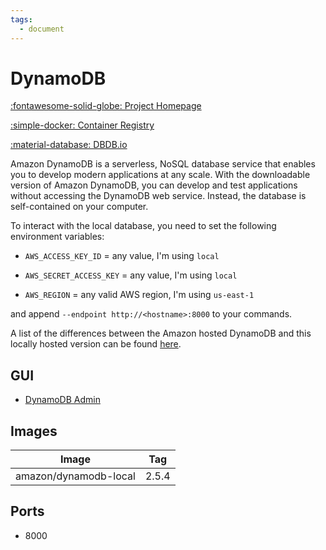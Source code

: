 ```yaml
---
tags:
  - document
---
```

# DynamoDB

[:fontawesome-solid-globe: Project Homepage](https://aws.amazon.com/dynamodb/)

[:simple-docker: Container Registry](https://hub.docker.com/r/amazon/dynamodb-local)

[:material-database: DBDB.io](https://dbdb.io/db/dynamodb)

Amazon DynamoDB is a serverless, NoSQL database service that enables you to develop modern applications at any scale. With the downloadable version of Amazon DynamoDB, you can develop and test applications without accessing the DynamoDB web service. Instead, the database is self-contained on your computer.

To interact with the local database, you need to set the following environment variables:

- `AWS_ACCESS_KEY_ID` = any value, I'm using `local`

- `AWS_SECRET_ACCESS_KEY` = any value, I'm using `local`

- `AWS_REGION` = any valid AWS region, I'm using `us-east-1`

and append `--endpoint http://<hostname>:8000` to your commands.

A list of the differences between the Amazon hosted DynamoDB and this locally hosted version can be found [here](https://docs.aws.amazon.com/amazondynamodb/latest/developerguide/DynamoDBLocal.UsageNotes.html#DynamoDBLocal.Differences).

## GUI

- [DynamoDB Admin](../dynamodb-admin)

## Images
| Image | Tag |
| --- | --- |
| amazon/dynamodb-local | 2.5.4 |

## Ports
- 8000


